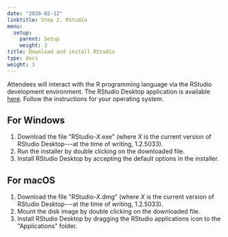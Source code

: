 ```yaml
---
date: "2020-02-12"
linktitle: Step 2. RStudio
menu:
  setup:
    parent: Setup
    weight: 3
title: Download and install RStudio
type: docs
weight: 3
---
```


Attendees will interact with the R programming language via the RStudio
development environment. The RStudio Desktop application is available
[here](https://rstudio.com/products/rstudio/download/#download). Follow the
instructions for your operating system.

## For Windows
1. Download the file "RStudio-_X_.exe" (where _X_ is the current version of
   RStudio Desktop---at the time of writing, 1.2.5033).
2. Run the installer by double clicking on the downloaded file.
3. Install RStudio Desktop by accepting the default options in the installer.

## For macOS
1. Download the file "RStudio-_X_.dmg" (where _X_ is the current version of
   RStudio Desktop---at the time of writing, 1.2.5033).
2. Mount the disk image by double clicking on the downloaded file.
3. Install RStudio Desktop by dragging the RStudio applications icon to the
   "Applications" folder.
